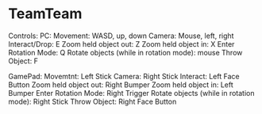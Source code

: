 # TeamTeam
Controls:
PC:
Movement: WASD, up, down
Camera: Mouse, left, right
Interact/Drop: E
Zoom held object out: Z
Zoom held object in: X
Enter Rotation Mode: Q
Rotate objects (while in rotation mode): mouse
Throw Object: F

GamePad:
Movemtnt: Left Stick
Camera: Right Stick
Interact: Left Face Button
Zoom held object out: Right Bumper
Zoom held object in: Left Bumper
Enter Rotation Mode: Right Trigger
Rotate objects (while in rotation mode): Right Stick
Throw Object: Right Face Button
